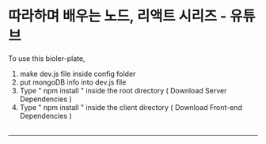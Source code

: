 # 따라하며 배우는 노드, 리액트 시리즈 - 유튜브


To use this bioler-plate, 

1. make dev.js file inside config folder 
2. put mongoDB info into dev.js file 
3. Type  " npm install " inside the root directory  ( Download Server Dependencies ) 
4. Type " npm install " inside the client directory ( Download Front-end Dependencies )
<br><br>
--------------------
